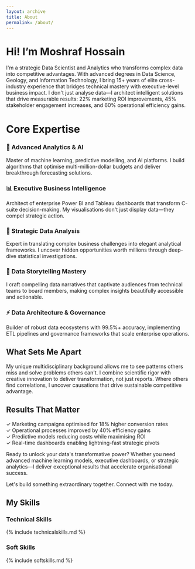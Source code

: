 ```yaml
---
layout: archive
title: About
permalink: /about/
---
```

# Hi! I’m Moshraf Hossain 
I'm a strategic Data Scientist and Analytics who transforms complex data into competitive advantages. With advanced degrees in Data Science, Geology, and Information Technology, I bring 15+ years of elite cross-industry experience that bridges technical mastery with executive-level business impact.
I don't just analyse data—I architect intelligent solutions that drive measurable results: 22% marketing ROI improvements, 45% stakeholder engagement increases, and 60% operational efficiency gains.

# Core Expertise
### 🚀 Advanced Analytics & AI
Master of machine learning, predictive modelling, and AI platforms. I build algorithms that optimise multi-million-dollar budgets and deliver breakthrough forecasting solutions.
###  📊 Executive Business Intelligence
Architect of enterprise Power BI and Tableau dashboards that transform C-suite decision-making. My visualisations don't just display data—they compel strategic action.
### 🎯 Strategic Data Analysis
Expert in translating complex business challenges into elegant analytical frameworks. I uncover hidden opportunities worth millions through deep-dive statistical investigations.
### 🎨 Data Storytelling Mastery
I craft compelling data narratives that captivate audiences from technical teams to board members, making complex insights beautifully accessible and actionable.
### ⚡ Data Architecture & Governance
Builder of robust data ecosystems with 99.5%+ accuracy, implementing ETL pipelines and governance frameworks that scale enterprise operations.
## What Sets Me Apart
My unique multidisciplinary background allows me to see patterns others miss and solve problems others can't. I combine scientific rigor with creative innovation to deliver transformation, not just reports. Where others find correlations, I uncover causations that drive sustainable competitive advantage.
## Results That Matter
✓ Marketing campaigns optimised for 18% higher conversion rates  
✓ Operational processes improved by 40% efficiency gains  
✓ Predictive models reducing costs while maximising ROI  
✓ Real-time dashboards enabling lightning-fast strategic pivots 

Ready to unlock your data's transformative power? Whether you need advanced machine learning models, executive dashboards, or strategic analytics—I deliver exceptional results that accelerate organisational success.

Let's build something extraordinary together. Connect with me today.


## My Skills
### Technical Skills

{% include technicalskills.md %}

### Soft Skills

{% include softskills.md %}